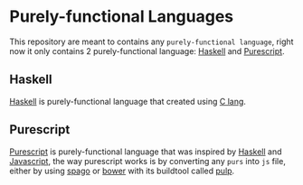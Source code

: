 # Purely-functional Languages

This repository are meant to contains any `purely-functional language`, right now it only contains 2 purely-functional language: [Haskell](https://www.haskell.org/) and [Purescript](https://purescript.org).

## Haskell

[Haskell](https://www.haskell.org/) is purely-functional language that created using [C lang](https:://c-lang.com).

## Purescript

[Purescript](https://purescript.org) is purely-functional language that was inspired by [Haskell](https://www.haskell.org/) and [Javascript](https://www.ecma-international.org/), the way purescript works is by converting any `purs` into `js` file, either by using [spago](https://www.npmjs.com/package/spago) or [bower](https://www.npmjs.com/package/bower) with its buildtool called [pulp](https://www.npmjs.com/package/pulp/v/3.2.2).